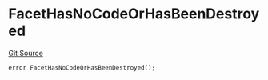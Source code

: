 # FacetHasNoCodeOrHasBeenDestroyed
[Git Source](https://github.com/thrackle-io/aquifi-rules-v1/blob/268b521956cf89a918ed12522e8182d2df0cd3b2/src/client/token/handler/diamond/HandlerDiamond.sol)


```solidity
error FacetHasNoCodeOrHasBeenDestroyed();
```

